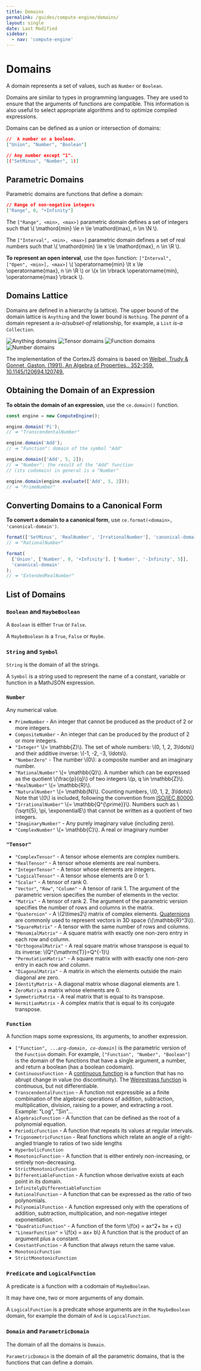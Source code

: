 ```yaml
---
title: Domains
permalink: /guides/compute-engine/domains/
layout: single
date: Last Modified
sidebar:
  - nav: 'compute-engine'
---
```


<script type='module'>
    import {  renderMathInDocument } 
      from '//unpkg.com/mathlive/dist/mathlive.min.mjs';
    renderMathInDocument({
      TeX: {
        delimiters: {
          inline: [ ['$', '$'], ['\\(', '\\)']],
          display: [['$$', '$$'],['\\[', '\\]']],
        },
      },
      asciiMath: null,
      processEnvironments : false,
      renderAccessibleContent: false,
    });
</script>

# Domains

A domain represents a set of values, such as `Number` or `Boolean`.

Domains are similar to types in programming languages. They are used to ensure
that the arguments of functions are compatible. This information is also useful
to select appropriate algorithms and to optimize compiled expressions.

Domains can be defined as a union or intersection of domains:

```json
//  A number or a boolean.
["Union", "Number", "Boolean"]

// Any number except "1".
[("SetMinus", "Number", 1)]
```

## Parametric Domains

Parametric domains are functions that define a domain:

```json
// Range of non-negative integers
["Range", 0, "+Infinity"]
```

The `["Range", <min>, <max>]` parametric domain defines a set of integers such
that \\( \mathord{min} \le n \le \mathord{max}, n \in \N \\).

The `["Interval", <min>, <max>]` parametric domain defines a set of real numbers
such that \\( \mathord{min} \le x \le \mathord{max}, n \in \R \\).

**To represent an open interval**, use the `Open` function:
`["Interval", ["Open", <min>], <max>]` \\( \operatorname{min} \lt x \le \operatorname{max},
n \in \R \\) or \\(x \in \rbrack \operatorname{min}, \operatorname{max} \rbrack \\).

## Domains Lattice

Domains are defined in a hierarchy (a lattice). The upper bound of the domain
lattice is `Anything` and the lower bound is `Nothing`. The _parent_ of a domain
represent a _is-a_/_subset-of_ relationship, for example, a `List` _is-a_
`Collection`.

![Anything domains](/assets/domains.001.jpeg 'The top-level domains')
![Tensor domains](/assets/domains.002.jpeg 'The Tensor sub-domains')
![Function domains](/assets/domains.003.jpeg 'The Function sub-domains')
![Number domains](/assets/domains.004.jpeg 'The Number sub-domains')

The implementation of the CortexJS domains is based on
[Weibel, Trudy & Gonnet, Gaston. (1991). An Algebra of Properties.. 352-359. 10.1145/120694.120749. ](https://www.researchgate.net/publication/.221564157_An_Algebra_of_Properties)

## Obtaining the Domain of an Expression

**To obtain the domain of an expression**, use the `ce.domain()`
function.

```js
const engine = new ComputeEngine();

engine.domain('Pi');
// ➔ "TranscendentalNumber"

engine.domain('Add');
// ➔ "Function": domain of the symbol "Add"

engine.domain(['Add', 5, 2]);
// ➔ "Number": the result of the "Add" function
// (its codomain) in general is a "Number"

engine.domain(engine.evaluate(['Add', 5, 2]));
// ➔ "PrimeNumber"
```

## Converting Domains to a Canonical Form

**To convert a domain to a canonical form**, use `ce.format(<domain>, 'canonical-domain')`.

```js
format(['SetMinus', 'RealNumber', 'IrrationalNumber'], 'canonical-domain');
// ➔ "RationalNumber"

format(
  ['Union', ['Number', 0, '+Infinity'], ['Number', '-Infinity', 5]],
  'canonical-domain'
);
// ➔ "ExtendedRealNumber"
```

## List of Domains

### `Boolean` and `MaybeBoolean`

A `Boolean` is either `True` or `False`.

A `MaybeBoolean` is a `True`, `False` or `Maybe`.

### `String` and `Symbol`

`String` is the domain of all the strings.

A `Symbol` is a string used to represent the name of a constant, variable or
function in a MathJSON expression.

### `Number`

Any numerical value.

- `PrimeNumber` - An integer that cannot be produced as the product of 2 or more
  integers.
- `CompositeNumber` - An integer that can be produced by the product of 2 or
  more integers.
- `"Integer"` \\(= \mathbb{Z}\\). The set of whole numbers: \\(0, 1, 2,
  3\ldots\\) and their additive inverse: \\(-1, -2, -3, \ldots\\).
- `"NumberZero"` - The number \\(0\\): a composite number and an imaginary
  number.
- `"RationalNumber"` \\(= \mathbb{Q}\\). A number which can be expressed as the
  quotient \\(\frac{p}{q}\\) of two integers \\(p, q \in \mathbb{Z}\\).
- `"RealNumber"` \\(= \mathbb{R}\\).
- `"NaturalNumber"` \\(= \mathbb{N}\\). Counting numbers, \\(0, 1, 2, 3\ldots\\)
  Note that \\(0\\) is included, following the convention from
  [ISO/IEC 80000](https://en.wikipedia.org/wiki/ISO_80000-2).
- `"IrrationalNumber"` \\(= \mathbb{Q^{\prime}}\\). Numbers such as \\(\sqrt{5},
  \pi, \exponentialE\\) that cannot be written as a quotient of two integers.
- `"ImaginaryNumber"` - Any purely imaginary value (including zero).
- `"ComplexNumber"` \\(= \mathbb{C}\\). A real or imaginary number

### `"Tensor"`

- `"ComplexTensor"` - A tensor whose elements are complex numbers.
- `"RealTensor"` - A tensor whose elements are real numbers.
- `"IntegerTensor"` - A tensor whose elements are integers.
- `"LogicalTensor"` - A tensor whose elements are 0 or 1.
- `"Scalar"` - A tensor of rank 0.
- `"Vector"`, `"Row"`, `"Column"` - A tensor of rank 1. The argument of the
  parametric version specifies the number of elements in the vector.
- `"Matrix"` - A tensor of rank 2. The argument of the parametric version
  specifies the number of rows and columns in the matrix.
- `"Quaternion"` - A \\(2\times2\\) matrix of complex elements.
  [Quaternions](https://en.wikipedia.org/wiki/Quaternion) are commonly used to
  represent vectors in 3D space (\\(\mathbb{R}^3\\)).
- `"SquareMatrix"` - A tensor with the same number of rows and columns.
- `"MonomialMatrix"` - A square matrix with exactly one non-zero entry in each
  row and column.
- `"OrthogonalMatrix"` - A real square matrix whose transpose is equal to its
  inverse: \\(Q^{\mathrm{T}}=Q^{-1}\\)
- `"PermutationMatrix"` - A square matrix with with exactly one non-zero entry
  in each row and column.
- `"DiagonalMatrix"` - A matrix in which the elements outside the main diagonal
  are zero.
- `IdentityMatrix` - A diagonal matrix whose diagonal elements are 1.
- `ZeroMatrix` a matrix whose elements are 0.
- `SymmetricMatrix` - A real matrix that is equal to its transpose.
- `HermitianMatrix` - A complex matrix that is equal to its conjugate transpose.

### `Function`

A function maps some expressions, its arguments, to another expression.

- `["Function", ...`_`arg-domain`_`, `_`co-domain`_`]` is the parametric version
  of the `Function` domain. For example, `["Function", "Number", "Boolean"]` is
  the domain of the functions that have a single argument, a number, and return
  a boolean (has a boolean codomain).
- `ContinuousFunction` - A
  [continuous function](https://en.wikipedia.org/wiki/Continuous_function) is a
  function that has no abrupt change in value (no discontinuity). The
  [Weirestrass function](https://en.wikipedia.org/wiki/Weierstrass_function) is
  continuous, but not differentiable.
- `TranscendentalFunction` - A function not expressible as a finite combination
  of the algebraic operations of addition, subtraction, multiplication,
  division, raising to a power, and extracting a root. Example: "Log", "Sin"...
- `AlgebraicFunction` - A function that can be defined as the root of a
  polynomial equation.
- `PeriodicFunction` - A function that repeats its values at regular intervals.
- `TrigonometricFunction` - Real functions which relate an angle of a
  right-angled triangle to ratios of two side lengths
- `HyperbolicFunction`
- `MonotonicFunction` - A function that is either entirely non-increasing, or
  entirely non-decreasing.
- `StrictMonotonicFunction`
- `DifferentiableFunction` - A function whose derivative exists at each point in
  its domain.
- `InfinitelyDifferentiableFunction`
- `RationalFunction` - A function that can be expressed as the ratio of two
  polynomials.
- `PolynomialFunction` - A function expressed only with the operations of
  addition, subtraction, multiplication, and non-negative integer
  exponentiation.
- `"QuadraticFunction"` - A function of the form \\(f(x) = ax^2+ bx + c\\)
- `"LinearFunction"` = \\(f(x) = ax+ b\\) A function that is the product of an
  argument plus a constant.
- `ConstantFunction` - A function that always return the same value.
- `MonotonicFunction`
- `StrictMonotonicFunction`

### `Predicate` and `LogicalFunction`

A predicate is a function with a codomain of `MaybeBoolean`.

It may have one, two or more arguments of any domain.

A `LogicalFunction` is a predicate whose arguments are in the `MaybeBoolean`
domain, for example the domain of `And` is `LogicalFunction`.

### `Domain` and `ParametricDomain`

The domain of all the domains is `Domain`.

`ParametricDomain` is the domain of all the parametric domains, that is the
functions that can define a domain.
